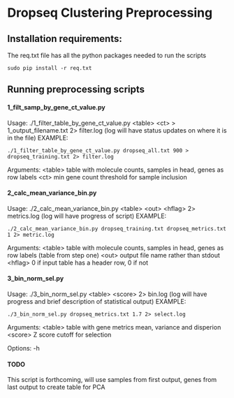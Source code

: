 # Dropseq Clustering Preprocessing
## Installation requirements:
The req.txt file has all the python packages needed to run the scripts
```
sudo pip install -r req.txt
```

## Running preprocessing scripts
#### 1_filt_samp_by_gene_ct_value.py
Usage: ./1_filter_table_by_gene_ct_value.py \<table\> \<ct\> \> 1_output_filename.txt 2\> filter.log
(log will have status updates on where it is in the file)
EXAMPLE:
```
./1_filter_table_by_gene_ct_value.py dropseq_all.txt 900 > dropseq_training.txt 2> filter.log
```
Arguments:
\<table\>     table with molecule counts, samples in head, genes as row labels
\<ct\>        min gene count threshold for sample inclusion

#### 2_calc_mean_variance_bin.py

Usage: ./2_calc_mean_variance_bin.py \<table\> \<out\> \<hflag\> 2\> metrics.log
(log will have progress of script)
EXAMPLE: 
```
./2_calc_mean_variance_bin.py dropseq_training.txt dropseq_metrics.txt 1 2> metric.log
```
Arguments:
\<table\>     table with molecule counts, samples in head, genes as row labels (table from step one)
\<out\>       output file name rather than stdout
\<hflag\>     0 if input table has a header row, 0 if not

#### 3_bin_norm_sel.py

Usage: ./3_bin_norm_sel.py \<table\> \<score\> 2\> bin.log
(log will have progress and brief description of statistical output)
EXAMPLE:
```
./3_bin_norm_sel.py dropseq_metrics.txt 1.7 2> select.log
```
Arguments:
\<table\>     table with gene metrics mean, variance and disperion
\<score\>       Z score cutoff for selection

Options:
-h

#### TODO
This script is forthcoming, will use samples from first output, genes from last output to create table for PCA